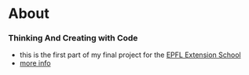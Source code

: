 

# About


### Thinking And Creating with Code

-   this is the first part of my final project for the [EPFL Extension School](https://www.extensionschool.ch/learn/thinking-and-creating-with-code)
-   [more info](work_01/README.md)


